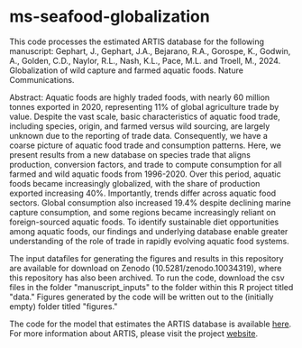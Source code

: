 # ms-seafood-globalization

This code processes the estimated ARTIS database for the following manuscript:
Gephart, J., Gephart, J.A., Bejarano, R.A., Gorospe, K., Godwin, A., Golden, C.D., Naylor, R.L., Nash, K.L., Pace, M.L. and Troell, M., 2024. Globalization of wild capture and farmed aquatic foods. Nature Communications.

Abstract: Aquatic foods are highly traded foods, with nearly 60 million tonnes exported in 2020, representing 11% of global agriculture trade by value. Despite the vast scale, basic characteristics of aquatic food trade, including species, origin, and farmed versus wild sourcing, are largely unknown due to the reporting of trade data. Consequently, we have a coarse picture of aquatic food trade and consumption patterns. Here, we present results from a new database on species trade that aligns production, conversion factors, and trade to compute consumption for all farmed and wild aquatic foods from 1996-2020. Over this period, aquatic foods became increasingly globalized, with the share of production exported increasing 40%. Importantly, trends differ across aquatic food sectors. Global consumption also increased 19.4% despite declining marine capture consumption, and some regions became increasingly reliant on foreign-sourced aquatic foods. To identify sustainable diet opportunities among aquatic foods, our findings and underlying database enable greater understanding of the role of trade in rapidly evolving aquatic food systems.

The input datafiles for generating the figures and results in this repository are available for download on Zenodo (10.5281/zenodo.10034319), where this repository has also been archived. To run the code, download the csv files in the folder "manuscript_inputs" to the folder within this R project titled "data." Figures generated by the code will be written out to the (initially empty) folder titled "figures."

The code for the model that estimates the ARTIS database is available [here](https://github.com/Seafood-Globalization-Lab/artis-model). For more information about ARTIS, please visit the project [website](https://artisdata.weebly.com/). 

